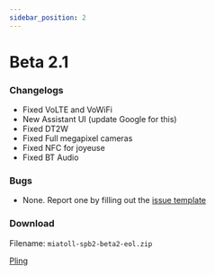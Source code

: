 ```yaml
---
sidebar_position: 2
---
```


# Beta 2.1 #

### Changelogs ###
- Fixed VoLTE and VoWiFi 
- New Assistant UI (update Google for this)
- Fixed DT2W
- Fixed Full megapixel cameras
- Fixed NFC for joyeuse
- Fixed BT Audio

### Bugs ###
- None. Report one by filling out the [issue template](https://github.com/JamieHoSzeYui/pixel-infra/issues/new/choose)

### Download ###
Filename: `miatoll-spb2-beta2-eol.zip`

[Pling](https://www.pling.com/p/1512845/startdownload?file_id=1624670764&file_name=miatoll-spb2-beta2-eol.zip&file_type=application/zip&file_size=2237283240)